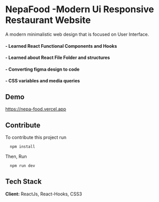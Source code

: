 
# NepaFood -Modern Ui Responsive Restaurant Website

A modern minimalistic web design that is focused on User Interface.

#### - Learned React Functional Components and Hooks
#### - Learned about React File Folder and structures
#### - Converting figma design to code
#### - CSS variables and media queries





## Demo
https://nepa-food.vercel.app


## Contribute

To contribute this project run

```bash
  npm install
```
Then, Run 

```bash
  npm run dev
```


## Tech Stack

**Client:** ReactJs, React-Hooks, CSS3




